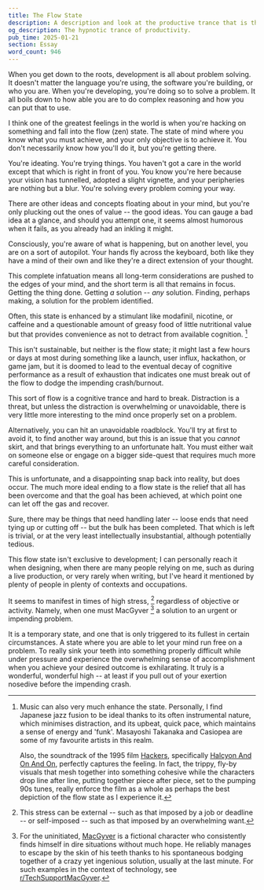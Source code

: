 ```yaml
---
title: The Flow State
description: A description and look at the productive trance that is the flow state (AKA zen state). An attempt at capturing in words the essence of complete cognitive immersion and the enthralling rush it brings.
og_description: The hypnotic trance of productivity.
pub_time: 2025-01-21
section: Essay
word_count: 946
---
```


When you get down to the roots, development is all about problem solving. It doesn't matter the language you're using, the software you're building, or who you are. When you're developing, you're doing so to solve a problem. It all boils down to how able you are to do complex reasoning and how you can put that to use.

I think one of the greatest feelings in the world is when you're hacking on something and fall into the flow (zen) state. The state of mind where you know what you must achieve, and your only objective is to achieve it. You don't necessarily know how you'll do it, but you're getting there.

You're ideating. You're trying things. You haven't got a care in the world except that which is right in front of you. You know you're here because your vision has tunnelled, adopted a slight vignette, and your peripheries are nothing but a blur. You're solving every problem coming your way.

There are other ideas and concepts floating about in your mind, but you're only plucking out the ones of value -- the good ideas. You can gauge a bad idea at a glance, and should you attempt one, it seems almost humorous when it fails, as you already had an inkling it might.

Consciously, you're aware of what is happening, but on another level, you are on a sort of autopilot. Your hands fly across the keyboard, both like they have a mind of their own and like they're a direct extension of your thought.

This complete infatuation means all long-term considerations are pushed to the edges of your mind, and the short term is all that remains in focus. Getting the thing done. Getting _a_ solution -- _any_ solution. Finding, perhaps making, a solution for the problem identified.

Often, this state is enhanced by a stimulant like modafinil, nicotine, or caffeine and a questionable amount of greasy food of little nutritional value but that provides convenience as not to detract from available cognition. [^1]

This isn't sustainable, but neither is the flow state; it might last a few hours or days at most during something like a launch, user influx, hackathon, or game jam, but it is doomed to lead to the eventual decay of cognitive performance as a result of exhaustion that indicates one must break out of the flow to dodge the impending crash/burnout.

This sort of flow is a cognitive trance and hard to break. Distraction is a threat, but unless the distraction is overwhelming or unavoidable, there is very little more interesting to the mind once properly set on a problem.

Alternatively, you can hit an unavoidable roadblock. You'll try at first to avoid it, to find another way around, but this is an issue that you _cannot_ skirt, and that brings everything to an unfortunate halt. You must either wait on someone else or engage on a bigger side-quest that requires much more careful consideration.

This is unfortunate, and a disappointing snap back into reality, but does occur. The much more ideal ending to a flow state is the relief that all has been overcome and that the goal has been achieved, at which point one can let off the gas and recover.

Sure, there may be things that need handling later -- loose ends that need tying up or cutting off -- but the bulk has been completed. That which is left is trivial, or at the very least intellectually insubstantial, although potentially tedious.

This flow state isn't exclusive to development; I can personally reach it when designing, when there are many people relying on me, such as during a live production, or very rarely when writing, but I've heard it mentioned by plenty of people in plenty of contexts and occupations.

It seems to manifest in times of high stress, [^2] regardless of objective or activity. Namely, when one must MacGyver [^3] a solution to an urgent or impending problem.

It is a temporary state, and one that is only triggered to its fullest in certain circumstances. A state where you are able to let your mind run free on a problem. To really sink your teeth into something properly difficult while under pressure and experience the overwhelming sense of accomplishment when you achieve your desired outcome is exhilarating. It truly is a wonderful, wonderful high -- at least if you pull out of your exertion nosedive before the impending crash.

[^1]:
    Music can also very much enhance the state. Personally, I find Japanese jazz fusion to be ideal thanks to its often instrumental nature, which minimises distraction, and its upbeat, quick pace, which maintains a sense of energy and 'funk'. Masayoshi Takanaka and Casiopea are some of my favourite artists in this realm.

    Also, the soundtrack of the 1995 film [Hackers](<https://en.wikipedia.org/wiki/Hackers_(film)>), specifically [Halcyon And On And On](https://www.youtube.com/watch?v=oNYFXsuW_W4), perfectly captures the feeling. In fact, the trippy, fly-by visuals that mesh together into something cohesive while the characters drop line after line, putting together piece after piece, set to the pumping 90s tunes, really enforce the film as a whole as perhaps the best depiction of the flow state as I experience it.

[^2]: This stress can be external -- such as that imposed by a job or deadline -- or self-imposed -- such as that imposed by an overwhelming want.
[^3]: For the uninitiated, [MacGyver](https://en.wikipedia.org/wiki/MacGyver) is a fictional character who consistently finds himself in dire situations without much hope. He reliably manages to escape by the skin of his teeth thanks to his spontaneous bodging together of a crazy yet ingenious solution, usually at the last minute. For such examples in the context of technology, see [r/TechSupportMacGyver](https://www.reddit.com/r/techsupportmacgyver).
